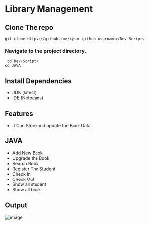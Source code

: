 # Library Management

## Clone The repo
` git clone https://github.com/<your-github-username>/Dev-Scripts `
### Navigate to the project directory.
` cd Dev-Scripts`   
`cd JAVA`      

## Install Dependencies
- JDK (latest)
- IDE (Netbeans)

## Features
- It Can Store and update the Book Data.

## JAVA
- Add New Book
- Upgrade the Book
- Search Book
- Register The Student
- Check In
- Check Out
- Show all student
- Show all book

## Output
![image](https://user-images.githubusercontent.com/72241207/170053233-df780e17-dc34-429b-8b0d-422c55ffc9e8.png)
